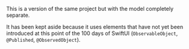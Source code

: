 This is a version of the same project but with the model completely separate.

 It has been kept aside because it uses elements that have not yet been introduced at this point of the 100 days of SwiftUI (`ObservableObject`, `@Published`, `@ObservedObject`).
